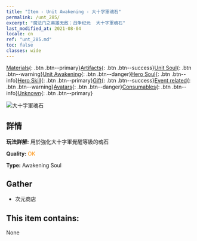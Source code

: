 ```yaml
---
title: "Item - Unit Awakening - 大十字軍魂石"
permalink: /unt_285/
excerpt: "魔法门之英雄无敌：战争纪元  大十字軍魂石"
last_modified_at: 2021-08-04
locale: cn
ref: "unt_285.md"
toc: false
classes: wide
---
```

 [Materials](/ItemsCN/){: .btn .btn--primary}[Artifacts](/ItemsCN/Artifacts/){: .btn .btn--success}[Unit Soul](/ItemsCN/UnitSoul/){: .btn .btn--warning}[Unit Awakening](/ItemsCN/UnitAwakening/){: .btn .btn--danger}[Hero Soul](/ItemsCN/HeroSoul/){: .btn .btn--info}[Hero Skill](/ItemsCN/HeroSkill/){: .btn .btn--primary}[Gift](/ItemsCN/Gift/){: .btn .btn--success}[Event related](/ItemsCN/Events/){: .btn .btn--warning}[Avatars](/ItemsCN/Avatars/){: .btn .btn--danger}[Consumables](/ItemsCN/Consumables/){: .btn .btn--info}[Unknown](/ItemsCN/Unknown/){: .btn .btn--primary}

 ![大十字軍魂石](/images/u/tia_shizijun.jpg)

## 詳情
 **玩法詳解:** 用於強化大十字軍覺醒等級的魂石

 **Quality:** <span style="color: #FF8C00">OK</span>

 **Type:** Awakening Soul

## Gather

*    次元商店 

## This item contains:

  None

